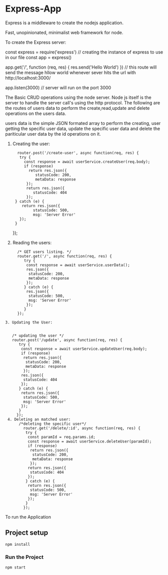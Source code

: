 # Express-App
Express is a middleware to create the nodejs application.

Fast, unopinionated, minimalist web framework for node.

To create the Express server:

const express = require('express') // creating the instance of express to use in our file
const app = express()
 
app.get('/', function (req, res) {
  res.send('Hello World')
}) // this route will send the message hllow world whenever sever hits the url with http://localhost:3000/
 
app.listen(3000) // server will run on the port 3000

The Basic CRUD operations using the node server.
Node js itself is the server to handle the server call's using the http protocol.
The following are the routes of users data to perform the create,read,update and delete operations on the users data.

users data is the simple JSON formated array to perform the creating, user getting the specific user data, update the specific user data and delete the pariticular user data by the id operations on it.

1. Creating the user:

         router.post('/create-user', async function(req, res) {
          try {
            const response = await userService.createUser(req.body);
            if (response)
              return res.json({
                 statusCode: 200,
                 metaData: response
             });
             return res.json({
                statusCode: 404
             });
        } catch (e) {
           return res.json({
                statusCode: 500,
                msg: 'Server Error'
          });
        }
    });
    
  2. Reading the users:
    
           /* GET users listing. */
           router.get('/', async function(req, res) {
              try {
               const response = await userService.userData();
               res.json({
                statusCode: 200,
                metaData: response
               });
              } catch (e) {
               res.json({
                statusCode: 500,
                msg: 'Server Error'
               });
              }
           });
    3. Updating the User:
          
          
       /* updating the user */
       router.post('/update', async function(req, res) {
          try {
           const response = await userService.updateUser(req.body);
           if (response)
            return res.json({
             statusCode: 200,
             metaData: response
            });
           res.json({
            statusCode: 404
           });
          } catch (e) {
           return res.json({
            statusCode: 500,
            msg: 'Server Error'
           });
          }
         });
     4. Deleting an matched user:
          /*deleting the specific user*/
            router.get('/delete/:id', async function(req, res) {
             try {
              const paramId = req.params.id;
              const response = await userService.deleteUser(paramId);
              if (response)
               return res.json({
                statusCode: 200,
                metaData: response
               });
              return res.json({
               statusCode: 404
              });
             } catch (e) {
              return res.json({
               statusCode: 500,
               msg: 'Server Error'
              });
             }
            });
            
To run the Application

## Project setup
```
npm install
```
### Run the Project
```
npm start
```            
